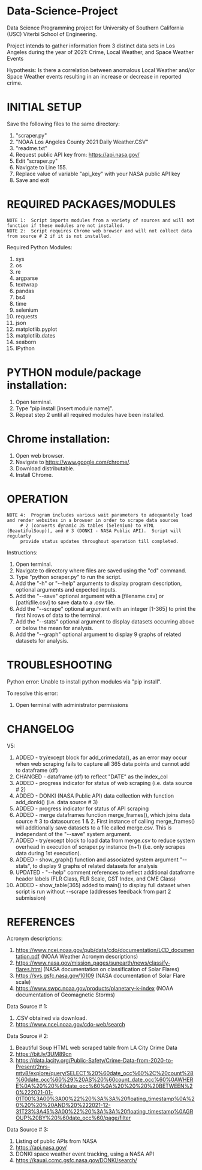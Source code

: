 # Data-Science-Project

Data Science Programming project for University of Southern California (USC) Viterbi School of Engineering.

Project intends to gather information from 3 distinct data sets in Los Angeles during the year of 2021:  Crime, Local Weather, and Space Weather Events

Hypothesis:  Is there a correlation between anomalous Local Weather and/or Space Weather events resulting in an increase or decrease in reported crime.

						
# INITIAL SETUP

Save the following files to the same directory:
1.  "scraper.py"
2.  "NOAA Los Angeles County 2021 Daily Weather.CSV"
3.  "readme.txt"
4.  Request public API key from:  https://api.nasa.gov/
5.  Edit "scraper.py"
6.  Navigate to Line 155.
7.  Replace value of variable "api_key" with your NASA public API key
8.  Save and exit


# REQUIRED PACKAGES/MODULES

    NOTE 1:  Script imports modules from a variety of sources and will not function if these modules are not installed.
    NOTE 2:  Script requires Chrome web browser and will not collect data from source # 2 if it is not installed.

Required Python Modules:
1.  sys
2.  os
3.  re
4.  argparse
5.  textwrap
6.  pandas
7.  bs4
8.  time
9.  selenium
10.  requests
11.  json
12.  matplotlib.pyplot
13.  matplotlib.dates
14.  seaborn
15.  IPython

# PYTHON module/package installation:
1.  Open terminal.
2.  Type "pip install [insert module name]".
3.  Repeat step 2 until all required modules have been installed.

# Chrome installation:
1.  Open web browser.
2.  Navigate to https://www.google.com/chrome/.
3.  Download distributable.
4.  Install Chrome.


# OPERATION

    NOTE 4:  Program includes various wait parameters to adequantely load and render websites in a browser in order to scrape data sources
		 # 2 (converts dynamic JS tables (Selenium) to HTML (BeautifulSoup)), and # 3 (DONKI - NASA Public API).  Script will regularly
		 provide status updates throughout operation till completed.

Instructions:
1.  Open terminal.
2.  Navigate to directory where files are saved using the "cd" command.
3.  Type "python scraper.py" to run the script.
4.  Add the "-h" or "--help" arguments to display program description, optional arguments and expected inputs.
5.  Add the "--save" optional argument with a [filename.csv] or [path\file.csv] to save data to a .csv file.
6.  Add the "--scrape" optional argument with an integer [1-365] to print the first N rows of data to the terminal.
7.  Add the "--stats" optional argument to display datasets occurring above or below the mean for analysis.
8.  Add the "--graph" optional argument to display 9 graphs of related datasets for analysis.


# TROUBLESHOOTING
	
Python error:  Unable to install python modules via "pip install".

To resolve this error:
1.  Open terminal with administrator permissions
	

# CHANGELOG 
						
V5:
1.  ADDED - try/except block for add_crimedata(), as an error may occur when web scraping fails to capture all 365 data points and cannot add to dataframe (df)
2.  CHANGED - dataframe (df) to reflect "DATE" as the index_col
3.  ADDED - progress indicator for status of web scraping (i.e. data source # 2)
4.  ADDED - DONKI (NASA Public API) data collection with function add_donki() (i.e. data source # 3)
5.  ADDED - progress indicator for status of API scraping
6.  ADDED - merge dataframes function merge_frames(), which joins data source # 3 to datasources 1 & 2.  First instance of calling merge_frames() will additionally save datasets to a file called merge.csv.  This is independant of the "--save" system argument.
7.  ADDED - try/except block to load data from merge.csv to reduce system overhead in execution of scraper.py instance (n+1) (i.e. only scrapes data during 1st execution).
8.  ADDED - show_graph() function and associated system argument "--stats", to display 9 graphs of related datasets for analysis
9.  UPDATED - "--help" comment references to reflect additional dataframe header labels (FLR Class, FLR Scale, GST Index, and CME Class)
10.  ADDED - show_table(365) added to main() to display full dataset when script is run without --scrape (addresses feedback from part 2 submission)

# REFERENCES

Acronym descriptions:
1.  https://www.ncei.noaa.gov/pub/data/cdo/documentation/LCD_documentation.pdf (NOAA Weather Acronym descriptions)
2.  https://www.nasa.gov/mission_pages/sunearth/news/classify-flares.html (NASA documentation on classification of Solar Flares)
3.  https://svs.gsfc.nasa.gov/10109 (NASA documentation of Solar Flare scale)
4.  https://www.swpc.noaa.gov/products/planetary-k-index (NOAA documentation of Geomagnetic Storms)

Data Source # 1: 
1.  .CSV obtained via download.
2.  https://www.ncei.noaa.gov/cdo-web/search

Data Source # 2:
1.  Beautiful Soup HTML web scraped table from LA City Crime Data
2.  https://bit.ly/3UM89cn
3.  https://data.lacity.org/Public-Safety/Crime-Data-from-2020-to-Present/2nrs-mtv8/explore/query/SELECT%20%60date_occ%60%2C%20count%28%60date_occ%60%29%20AS%20%60count_date_occ%60%0AWHERE%0A%20%20%60date_occ%60%0A%20%20%20%20BETWEEN%20%222021-01-01T00%3A00%3A00%22%20%3A%3A%20floating_timestamp%0A%20%20%20%20AND%20%222021-12-31T23%3A45%3A00%22%20%3A%3A%20floating_timestamp%0AGROUP%20BY%20%60date_occ%60/page/filter

Data Source # 3:
1.  Listing of public APIs from NASA
2.  https://api.nasa.gov/
3.  DONKI space weather event tracking, using a NASA API
4.  https://kauai.ccmc.gsfc.nasa.gov/DONKI/search/ 

